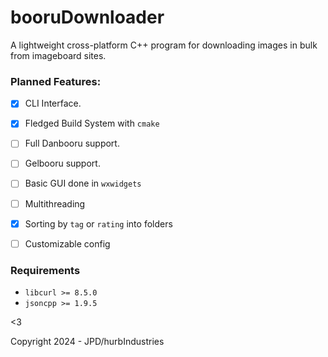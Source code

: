 # booruDownloader

A lightweight cross-platform C++ program for downloading images in bulk from imageboard sites.

### Planned Features:

* [X] CLI Interface.
* [X] Fledged Build System with `cmake`
* [ ] Full Danbooru support.
* [ ] Gelbooru support.
* [ ] Basic GUI done in `wxwidgets`
* [ ] Multithreading
* [X] Sorting by `tag` or `rating` into folders
* [ ] Customizable config


### Requirements

* `libcurl >= 8.5.0`
* `jsoncpp >= 1.9.5`

<3

Copyright 2024 - JPD/hurbIndustries

